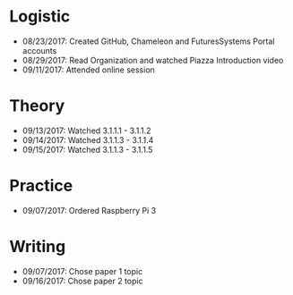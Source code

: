 # Logistic
* 08/23/2017: Created GitHub, Chameleon and FuturesSystems Portal accounts
* 08/29/2017: Read Organization and watched Piazza Introduction video
* 09/11/2017: Attended online session 
 

# Theory
* 09/13/2017: Watched 3.1.1.1 - 3.1.1.2
* 09/14/2017: Watched 3.1.1.3 - 3.1.1.4
* 09/15/2017: Watched 3.1.1.3 - 3.1.1.5

# Practice
* 09/07/2017: Ordered Raspberry Pi 3 

# Writing
* 09/07/2017: Chose paper 1 topic
* 09/16/2017: Chose paper 2 topic
